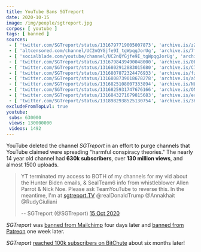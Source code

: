 ```yaml
---
title: YouTube Bans SGTreport
date: 2020-10-15
image: /img/people/sgtreport.jpg
corpos: [ youtube ]
tags: [ banned ]
sources:
 - [ 'twitter.com/SGTreport/status/1316797719005007873', 'archive.is/zZo3g' ]
 - [ 'altcensored.com/channel/UC2nQYGjfe9I_tgWpqgJorUg', 'archive.is/7fUyz' ]
 - [ 'socialblade.com/youtube/channel/UC2nQYGjfe9I_tgWpqgJorUg', 'archive.is/m2W8F' ]
 - [ 'twitter.com/SGTreport/status/1316798439490048000', 'archive.is/0Fotj' ]
 - [ 'twitter.com/SGTreport/status/1316802912883015680', 'archive.is/C7n5l' ]
 - [ 'twitter.com/SGTreport/status/1316807872324476933', 'archive.is/fznHn' ]
 - [ 'twitter.com/SGTreport/status/1316808739018678278', 'archive.is/a50Af' ]
 - [ 'twitter.com/SGTreport/status/1316825108007333894', 'archive.is/NLqRl' ]
 - [ 'twitter.com/SGTreport/status/1316825931747676166', 'archive.is/ON5R2' ]
 - [ 'twitter.com/SGTreport/status/1316843271679815683', 'archive.is/erqho' ]
 - [ 'twitter.com/SGTreport/status/1318982938525130754', 'archive.is/3H456' ]
excludeFromTopLvl: true
youtube:
 subs: 630000
 views: 130000000
 videos: 1492
---
```


YouTube deleted the channel _SGTreport_ in an effort to purge channels that
YouTube claimed were spreading "harmful conspiracy theories." The nearly 14
year old channel had **630k subscribers**, over **130 million views**, and
almost 1500 uploads.

> YT terminated my access to BOTH of my channels for my vid about the Hunter
> Biden emails, & SealTeam6 info from whistleblower Allen Parrot & Nick Noe.
> Please ask TeamYouTube to reverse this. In the meantime, I'm at
> [sgtreport.TV](http://sgtreport.TV) @realDonaldTrump @Annakhait @RudyGiuliani
>
> -- SGTreport (@SGTreport) [15 Oct 2020](https://archive.is/zZo3g)

_SGTreport_ was [banned from Mailchimp](/e/mailchimp-bans-sgtreport/) four
days later and [banned from Patreon](/e/patreon-bans-sgtreport/) one week
later.

_SGTreport_ [reached 100k subscribers on BitChute](https://archive.ph/7kWbO)
about six months later!
